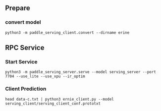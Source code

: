 
## Prepare
### convert model
```
python3 -m paddle_serving_client.convert --dirname erine
```

## RPC Service

### Start Service

```
python3 -m paddle_serving_server.serve --model serving_server --port 7704 --use_lite --use_xpu --ir_optim
```

### Client Prediction

```
head data-c.txt | python3 ernie_client.py --model serving_client/serving_client_conf.prototxt
```
